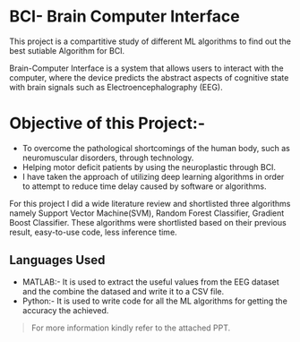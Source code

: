 # BCI- Brain Computer Interface

This project is a compartitive study of different ML algorithms to find out the best sutiable Algorithm for BCI.

Brain-Computer Interface is a system that allows users to interact with the computer, where the device predicts the abstract aspects of cognitive state with brain signals such as Electroencephalography (EEG).

# Objective of this Project:-
* To overcome the pathological shortcomings of the human body, such as neuromuscular disorders, through technology.
* Helping motor deficit patients by using the neuroplastic through BCI.
* I have taken the approach of utilizing deep learning algorithms in order to attempt to reduce time delay caused by software or algorithms.


For this project I did a wide literature review and shortlisted three algorithms namely Support Vector Machine(SVM), Random Forest Classifier, Gradient Boost Classifier.
These algorithms were shortlisted based on their previous result, easy-to-use code, less inference time.

## Languages Used

* MATLAB:- It is used to extract the useful values from the EEG dataset and the combine the datased and write it to a CSV file.
* Python:- It is used to write code for all the ML algorithms for getting the accuracy the achieved.


> For more information kindly refer to the attached PPT.
